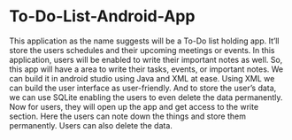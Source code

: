 # To-Do-List-Android-App
This application as the name suggests will be a To-Do list holding app. It’ll store the users schedules and their upcoming meetings or events. In this application, users will be enabled to write their important notes as well. So, this app will have a area to write their tasks, events, or important notes. We can build it in android studio using Java and XML at ease. Using XML we can build the user interface as user-friendly. And to store the user’s data, we can use SQLite enabling the users to even delete the data permanently. Now for users, they will open up the app and get access to the write section. Here the users can note down the things and store them permanently. Users can also delete the data.
